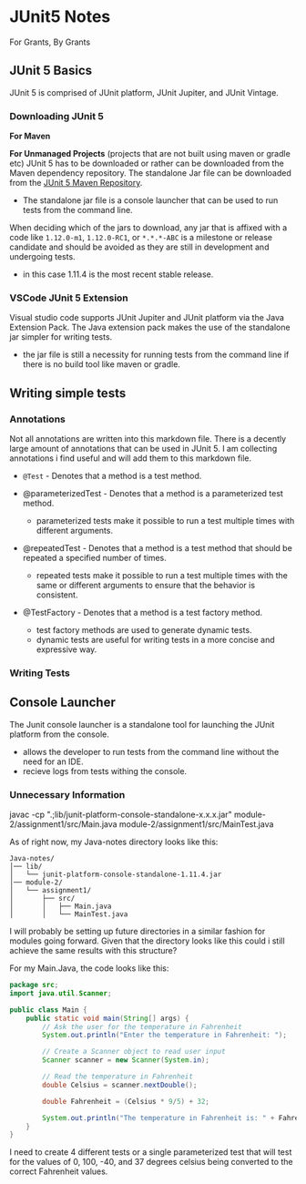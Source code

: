 # JUnit5 Notes 

For Grants, By Grants 

## JUnit 5 Basics 

JUnit 5 is comprised of JUnit platform, JUnit Jupiter, and JUnit Vintage.

### Downloading JUnit 5
**For Maven**

**For Unmanaged Projects** (projects that are not built using maven or gradle etc)
JUnit 5 has to be downloaded or rather can be downloaded from the Maven dependency repository. The standalone Jar file can be downloaded from the [JUnit 5 Maven Repository](https://mvnrepository.com/artifact/org.junit.platform/junit-platform-console-standalone).
- The standalone jar file is a console launcher that can be used to run tests from the command line.

When deciding which of the jars to download, any jar that is affixed with a code like `1.12.0-m1`, `1.12.0-RC1`, or `*.*.*-ABC` is a milestone or release candidate and should be avoided as they are still in development and undergoing tests. 
- in this case 1.11.4 is the most recent stable release.

### VSCode JUnit 5 Extension
Visual studio code supports JUnit Jupiter and JUnit platform via the Java Extension Pack. The Java extension pack makes the use of the standalone jar simpler for writing tests.
- the jar file is still a necessity for running tests from the command line if there is no build tool like maven or gradle.

## Writing simple tests

### Annotations 
Not all annotations are written into this markdown file. There is a decently large amount of annotations that can be used in JUnit 5. I am collecting annotations i find useful and will add them to this markdown file.

- `@Test` - Denotes that a method is a test method.

- @parameterizedTest - Denotes that a method is a parameterized test method. 
    - parameterized tests make it possible to run a test multiple times with different arguments.

- @repeatedTest - Denotes that a method is a test method that should be repeated a specified number of times.
    - repeated tests make it possible to run a test multiple times with the same or different arguments to ensure that the behavior is consistent.


- @TestFactory - Denotes that a method is a test factory method.
    - test factory methods are used to generate dynamic tests. 
    - dynamic tests are useful for writing tests in a more concise and expressive way.

### Writing Tests


## Console Launcher 

The Junit console launcher is a standalone tool for launching the JUnit platform from the console.
- allows the developer to run tests from the command line without the need for an IDE.
- recieve logs from tests withing the console.





### Unnecessary Information
javac -cp ".;lib/junit-platform-console-standalone-x.x.x.jar" module-2/assignment1/src/Main.java module-2/assignment1/src/MainTest.java

As of right now, my Java-notes directory looks like this:
```
Java-notes/
│── lib/
│   └── junit-platform-console-standalone-1.11.4.jar
│── module-2/
│   └── assignment1/
│       ├── src/
│       │   ├── Main.java
│       │   └── MainTest.java
```

I will probably be setting up future directories in a similar fashion for modules going forward. Given that the directory looks like this could i still achieve the same results with this structure? 

For my Main.Java, the code looks like this: 
```Java
package src;
import java.util.Scanner;

public class Main {
    public static void main(String[] args) {
        // Ask the user for the temperature in Fahrenheit
        System.out.println("Enter the temperature in Fahrenheit: ");

        // Create a Scanner object to read user input
        Scanner scanner = new Scanner(System.in);

        // Read the temperature in Fahrenheit
        double Celsius = scanner.nextDouble();

        double Fahrenheit = (Celsius * 9/5) + 32;

        System.out.println("The temperature in Fahrenheit is: " + Fahrenheit);
    }
}
```

I need to create 4 different tests or a single parameterized test that will test for the values of 0, 100, -40, and 37 degrees celsius being converted to the correct Fahrenheit values.